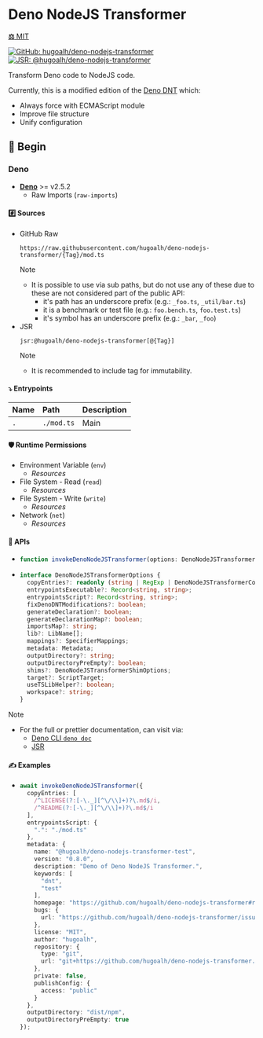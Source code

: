 # Deno NodeJS Transformer

[**⚖️** MIT](./LICENSE.md)

[![GitHub: hugoalh/deno-nodejs-transformer](https://img.shields.io/github/v/release/hugoalh/deno-nodejs-transformer?label=hugoalh/deno-nodejs-transformer&labelColor=181717&logo=github&logoColor=ffffff&sort=semver&style=flat "GitHub: hugoalh/deno-nodejs-transformer")](https://github.com/hugoalh/deno-nodejs-transformer)
[![JSR: @hugoalh/deno-nodejs-transformer](https://img.shields.io/jsr/v/@hugoalh/deno-nodejs-transformer?label=@hugoalh/deno-nodejs-transformer&labelColor=F7DF1E&logo=jsr&logoColor=000000&style=flat "JSR: @hugoalh/deno-nodejs-transformer")](https://jsr.io/@hugoalh/deno-nodejs-transformer)

Transform Deno code to NodeJS code.

Currently, this is a modified edition of the [Deno DNT](https://github.com/denoland/dnt) which:

- Always force with ECMAScript module
- Improve file structure
- Unify configuration

## 🔰 Begin

### Deno

- **[Deno](https://deno.land/)** >= v2.5.2
  - Raw Imports (`raw-imports`)

#### #️⃣ Sources

- GitHub Raw
  ```
  https://raw.githubusercontent.com/hugoalh/deno-nodejs-transformer/{Tag}/mod.ts
  ```
  > [!NOTE]
  > - It is possible to use via sub paths, but do not use any of these due to these are not considered part of the public API:
  >   - it's path has an underscore prefix (e.g.: `_foo.ts`, `_util/bar.ts`)
  >   - it is a benchmark or test file (e.g.: `foo.bench.ts`, `foo.test.ts`)
  >   - it's symbol has an underscore prefix (e.g.: `_bar`, `_foo`)
- JSR
  ```
  jsr:@hugoalh/deno-nodejs-transformer[@{Tag}]
  ```
  > [!NOTE]
  > - It is recommended to include tag for immutability.

#### ⤵️ Entrypoints

| **Name** | **Path** | **Description** |
|:--|:--|:--|
| `.` | `./mod.ts` | Main |

#### 🛡️ Runtime Permissions

- Environment Variable (`env`)
  - *Resources*
- File System - Read (`read`)
  - *Resources*
- File System - Write (`write`)
  - *Resources*
- Network (`net`)
  - *Resources*

#### 🧩 APIs

- ```ts
  function invokeDenoNodeJSTransformer(options: DenoNodeJSTransformerOptions): Promise<void>;
  ```
- ```ts
  interface DenoNodeJSTransformerOptions {
    copyEntries?: readonly (string | RegExp | DenoNodeJSTransformerCopyEntriesOptions)[];
    entrypointsExecutable?: Record<string, string>;
    entrypointsScript?: Record<string, string>;
    fixDenoDNTModifications?: boolean;
    generateDeclaration?: boolean;
    generateDeclarationMap?: boolean;
    importsMap?: string;
    lib?: LibName[];
    mappings?: SpecifierMappings;
    metadata: Metadata;
    outputDirectory?: string;
    outputDirectoryPreEmpty?: boolean;
    shims?: DenoNodeJSTransformerShimOptions;
    target?: ScriptTarget;
    useTSLibHelper?: boolean;
    workspace?: string;
  }
  ```

> [!NOTE]
> - For the full or prettier documentation, can visit via:
>   - [Deno CLI `deno doc`](https://docs.deno.com/runtime/reference/cli/doc/)
>   - [JSR](https://jsr.io/@hugoalh/deno-nodejs-transformer)

#### ✍️ Examples

- ```ts
  await invokeDenoNodeJSTransformer({
    copyEntries: [
      /^LICENSE(?:[-\._][^\/\\]+)?\.md$/i,
      /^README(?:[-\._][^\/\\]+)?\.md$/i
    ],
    entrypointsScript: {
      ".": "./mod.ts"
    },
    metadata: {
      name: "@hugoalh/deno-nodejs-transformer-test",
      version: "0.8.0",
      description: "Demo of Deno NodeJS Transformer.",
      keywords: [
        "dnt",
        "test"
      ],
      homepage: "https://github.com/hugoalh/deno-nodejs-transformer#readme",
      bugs: {
        url: "https://github.com/hugoalh/deno-nodejs-transformer/issues"
      },
      license: "MIT",
      author: "hugoalh",
      repository: {
        type: "git",
        url: "git+https://github.com/hugoalh/deno-nodejs-transformer.git"
      },
      private: false,
      publishConfig: {
        access: "public"
      }
    },
    outputDirectory: "dist/npm",
    outputDirectoryPreEmpty: true
  });
  ```
